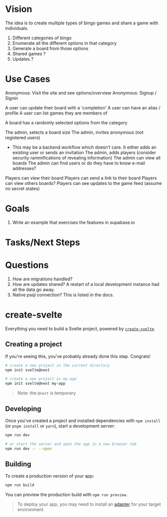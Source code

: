 # Vision
The idea is to create multiple types of bingo games and share a game with individuals.

1. Different categories of bingo
  1. Enumerate all the different options in that category
  1. Generate a board from those options
1. Shared games ?
  1. Updates ?

# Use Cases
Anonymous: Visit the site and see options/overview
Anonymous: Signup / Signin

A user can update their board with a 'completion'
A user can have an alias / profile
A user can list games they are members of

A board has a randomly selected options from the category

The admin, selects a board size
The admin, invites anonymous (not registered users)
  * This may be a backend workflow which doesn't care. It either adds an existing user or sends an invitation
The admin, adds players (consider security rammifications of revealing information)
The admin can view all boards
The admin can find users or do they have to know e-mail addresses?

Players can view their board
Players can send a link to their board
Players can view others boards?
Players can see updates to the game feed (assume no secret states)


# Goals
1. Write an example that exercises the features in supabase.io

# Tasks/Next Steps


# Questions
1. How are migrations handled?
2. How are updates shared? A restart of a local development instance had all the data go away.
3. Native psql connection? This is listed in the docs.


# create-svelte

Everything you need to build a Svelte project, powered by [`create-svelte`](https://github.com/sveltejs/kit/tree/master/packages/create-svelte).

## Creating a project

If you're seeing this, you've probably already done this step. Congrats!

```bash
# create a new project in the current directory
npm init svelte@next

# create a new project in my-app
npm init svelte@next my-app
```

> Note: the `@next` is temporary

## Developing

Once you've created a project and installed dependencies with `npm install` (or `pnpm install` or `yarn`), start a development server:

```bash
npm run dev

# or start the server and open the app in a new browser tab
npm run dev -- --open
```

## Building

To create a production version of your app:

```bash
npm run build
```

You can preview the production build with `npm run preview`.

> To deploy your app, you may need to install an [adapter](https://kit.svelte.dev/docs#adapters) for your target environment.
